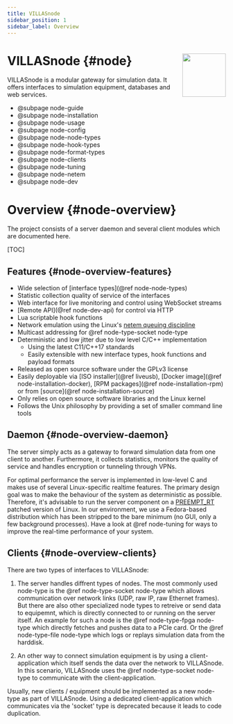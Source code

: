 ```yaml
---
title: VILLASnode
sidebar_position: 1
sidebar_label: Overview
---
```


# VILLASnode {#node} <img src="/img/logos/villas_node.svg" width="100" align="right" />

VILLASnode is a modular gateway for simulation data. It offers interfaces to simulation equipment, databases and web services.

- @subpage node-guide
- @subpage node-installation
- @subpage node-usage
- @subpage node-config
- @subpage node-node-types
- @subpage node-hook-types
- @subpage node-format-types
- @subpage node-clients
- @subpage node-tuning
- @subpage node-netem
- @subpage node-dev

# Overview {#node-overview}

The project consists of a server daemon and several client modules which are documented here.

[TOC]

## Features {#node-overview-features}

- Wide selection of [interface types](@ref node-node-types)
- Statistic collection quality of service of the interfaces
- Web interface for live monitoring and control using WebSocket streams
- [Remote API](@ref node-dev-api) for control via HTTP
- Lua scriptable hook functions
- Network emulation using the Linux's [netem queuing discipline](https://wiki.linuxfoundation.org/networking/netem)
- Multicast addressing for @ref node-type-socket node-type
- Deterministic and low jitter due to low level C/C++ implementation
  - Using the latest C11/C++17 standards
  - Easily extensible with new interface types, hook functions and payload formats
- Released as open source software under the GPLv3 license
- Easily deployable via [ISO installer](@ref liveusb), [Docker image](@ref node-installation-docker), [RPM packages](@ref node-installation-rpm) or from [source](@ref node-installation-source)
- Only relies on open source software libraries and the Linux kernel
- Follows the Unix philosophy by providing a set of smaller command line tools

## Daemon {#node-overview-daemon}

The server simply acts as a gateway to forward simulation data from one client to another.
Furthermore, it collects statistics, monitors the quality of service and handles encryption or tunneling through VPNs.

For optimal performance the server is implemented in low-level C and makes use of several Linux-specific realtime features.
The primary design goal was to make the behaviour of the system as deterministic as possible.
Therefore, it's advisable to run the server component on a [PREEMPT_RT](https://rt.wiki.kernel.org/index.php/CONFIG_PREEMPT_RT_Patch) patched version of Linux. In our environment, we use a Fedora-based distribution which has been stripped to the bare minimum (no GUI, only a few background processes).
Have a look at @ref node-tuning for ways to improve the real-time performance of your system.

## Clients {#node-overview-clients}

There are two types of interfaces to VILLASnode:

1.  The server handles diffrent types of nodes.
    The most commonly used node-type is the @ref node-type-socket node-type which allows communication over network links (UDP, raw IP, raw Ethernet frames).
    But there are also other specialized node types to retreive or send data to equipemnt, which is directly connected to or running on the server itself.
    An example for such a node is the  @ref node-type-fpga node-type which directly fetches and pushes data to a PCIe card.
    Or the @ref node-type-file node-type which logs or replays simulation data from the harddisk.

2. An other way to connect simulation equipment is by using a client-application which itself sends the data over the network to VILLASnode.
    In this scenario, VILLASnode uses the @ref node-type-socket node-type to communicate with the client-application.

Usually, new clients / equipment should be implemented as a new node-type as part of VILLASnode.
Using a dedicated client-application which communicates via the 'socket' type is deprecated because it leads to code duplication.
